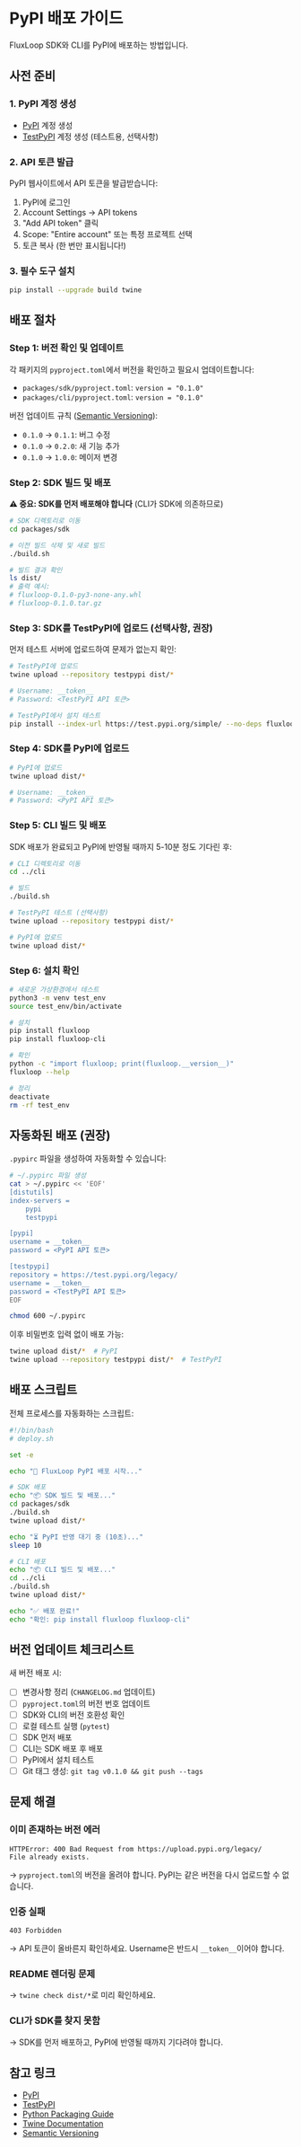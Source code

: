 # PyPI 배포 가이드

FluxLoop SDK와 CLI를 PyPI에 배포하는 방법입니다.

## 사전 준비

### 1. PyPI 계정 생성
- [PyPI](https://pypi.org) 계정 생성
- [TestPyPI](https://test.pypi.org) 계정 생성 (테스트용, 선택사항)

### 2. API 토큰 발급
PyPI 웹사이트에서 API 토큰을 발급받습니다:
1. PyPI에 로그인
2. Account Settings → API tokens
3. "Add API token" 클릭
4. Scope: "Entire account" 또는 특정 프로젝트 선택
5. 토큰 복사 (한 번만 표시됩니다!)

### 3. 필수 도구 설치
```bash
pip install --upgrade build twine
```

## 배포 절차

### Step 1: 버전 확인 및 업데이트

각 패키지의 `pyproject.toml`에서 버전을 확인하고 필요시 업데이트합니다:
- `packages/sdk/pyproject.toml`: `version = "0.1.0"`
- `packages/cli/pyproject.toml`: `version = "0.1.0"`

버전 업데이트 규칙 ([Semantic Versioning](https://semver.org/)):
- `0.1.0` → `0.1.1`: 버그 수정
- `0.1.0` → `0.2.0`: 새 기능 추가
- `0.1.0` → `1.0.0`: 메이저 변경

### Step 2: SDK 빌드 및 배포

**⚠️ 중요: SDK를 먼저 배포해야 합니다** (CLI가 SDK에 의존하므로)

```bash
# SDK 디렉토리로 이동
cd packages/sdk

# 이전 빌드 삭제 및 새로 빌드
./build.sh

# 빌드 결과 확인
ls dist/
# 출력 예시:
# fluxloop-0.1.0-py3-none-any.whl
# fluxloop-0.1.0.tar.gz
```

### Step 3: SDK를 TestPyPI에 업로드 (선택사항, 권장)

먼저 테스트 서버에 업로드하여 문제가 없는지 확인:

```bash
# TestPyPI에 업로드
twine upload --repository testpypi dist/*

# Username: __token__
# Password: <TestPyPI API 토큰>

# TestPyPI에서 설치 테스트
pip install --index-url https://test.pypi.org/simple/ --no-deps fluxloop
```

### Step 4: SDK를 PyPI에 업로드

```bash
# PyPI에 업로드
twine upload dist/*

# Username: __token__
# Password: <PyPI API 토큰>
```

### Step 5: CLI 빌드 및 배포

SDK 배포가 완료되고 PyPI에 반영될 때까지 5-10분 정도 기다린 후:

```bash
# CLI 디렉토리로 이동
cd ../cli

# 빌드
./build.sh

# TestPyPI 테스트 (선택사항)
twine upload --repository testpypi dist/*

# PyPI에 업로드
twine upload dist/*
```

### Step 6: 설치 확인

```bash
# 새로운 가상환경에서 테스트
python3 -m venv test_env
source test_env/bin/activate

# 설치
pip install fluxloop
pip install fluxloop-cli

# 확인
python -c "import fluxloop; print(fluxloop.__version__)"
fluxloop --help

# 정리
deactivate
rm -rf test_env
```

## 자동화된 배포 (권장)

`.pypirc` 파일을 생성하여 자동화할 수 있습니다:

```bash
# ~/.pypirc 파일 생성
cat > ~/.pypirc << 'EOF'
[distutils]
index-servers =
    pypi
    testpypi

[pypi]
username = __token__
password = <PyPI API 토큰>

[testpypi]
repository = https://test.pypi.org/legacy/
username = __token__
password = <TestPyPI API 토큰>
EOF

chmod 600 ~/.pypirc
```

이후 비밀번호 입력 없이 배포 가능:
```bash
twine upload dist/*  # PyPI
twine upload --repository testpypi dist/*  # TestPyPI
```

## 배포 스크립트

전체 프로세스를 자동화하는 스크립트:

```bash
#!/bin/bash
# deploy.sh

set -e

echo "🚀 FluxLoop PyPI 배포 시작..."

# SDK 배포
echo "📦 SDK 빌드 및 배포..."
cd packages/sdk
./build.sh
twine upload dist/*

echo "⏳ PyPI 반영 대기 중 (10초)..."
sleep 10

# CLI 배포
echo "📦 CLI 빌드 및 배포..."
cd ../cli
./build.sh
twine upload dist/*

echo "✅ 배포 완료!"
echo "확인: pip install fluxloop fluxloop-cli"
```

## 버전 업데이트 체크리스트

새 버전 배포 시:

- [ ] 변경사항 정리 (`CHANGELOG.md` 업데이트)
- [ ] `pyproject.toml`의 버전 번호 업데이트
- [ ] SDK와 CLI의 버전 호환성 확인
- [ ] 로컬 테스트 실행 (`pytest`)
- [ ] SDK 먼저 배포
- [ ] CLI는 SDK 배포 후 배포
- [ ] PyPI에서 설치 테스트
- [ ] Git 태그 생성: `git tag v0.1.0 && git push --tags`

## 문제 해결

### 이미 존재하는 버전 에러
```
HTTPError: 400 Bad Request from https://upload.pypi.org/legacy/
File already exists.
```
→ `pyproject.toml`의 버전을 올려야 합니다. PyPI는 같은 버전을 다시 업로드할 수 없습니다.

### 인증 실패
```
403 Forbidden
```
→ API 토큰이 올바른지 확인하세요. Username은 반드시 `__token__`이어야 합니다.

### README 렌더링 문제
→ `twine check dist/*`로 미리 확인하세요.

### CLI가 SDK를 찾지 못함
→ SDK를 먼저 배포하고, PyPI에 반영될 때까지 기다려야 합니다.

## 참고 링크

- [PyPI](https://pypi.org)
- [TestPyPI](https://test.pypi.org)
- [Python Packaging Guide](https://packaging.python.org)
- [Twine Documentation](https://twine.readthedocs.io)
- [Semantic Versioning](https://semver.org)

